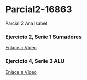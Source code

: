 # Parcial2-16863

Parcial 2 Ana Isabel

### Ejercicio 2, Serie 1 Sumadores 
[Enlace a Video](https://youtu.be/hMmxSW_MNKY)

### Ejercicio 4, Serie 3 ALU 
[Enlace a Video](https://youtu.be/JULSQxfO1uQ)

